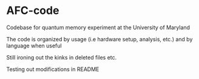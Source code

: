 # AFC-code
Codebase for quantum memory experiment at the University of Maryland

The code is organized by usage (i.e hardware setup, analysis, etc.) and by language when useful

Still ironing out the kinks in deleted files etc.

Testing out modifications in README
